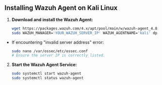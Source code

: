 ## Installing Wazuh Agent on Kali Linux

1. **Download and install the Wazuh Agent:**
    ```sh
    wget https://packages.wazuh.com/4.x/apt/pool/main/w/wazuh-agent_4.8.0-1_amd64.deb
    sudo WAZUH_MANAGER='YOUR_WAZUH_SERVER_IP' WAZUH_AGENTNAME='kali' dpkg -i ./wazuh-agent_4.8.0-1_amd64.deb

- If encountering "invalid server address" error:
    ```sh
    sudo nano /var/ossec/etc/ossec.conf
    # Ensure the server IP is correctly listed.
2. **Start the Wazuh Agent Service:**
    ```sh
    sudo systemctl start wazuh-agent
    sudo systemctl status wazuh-agent

